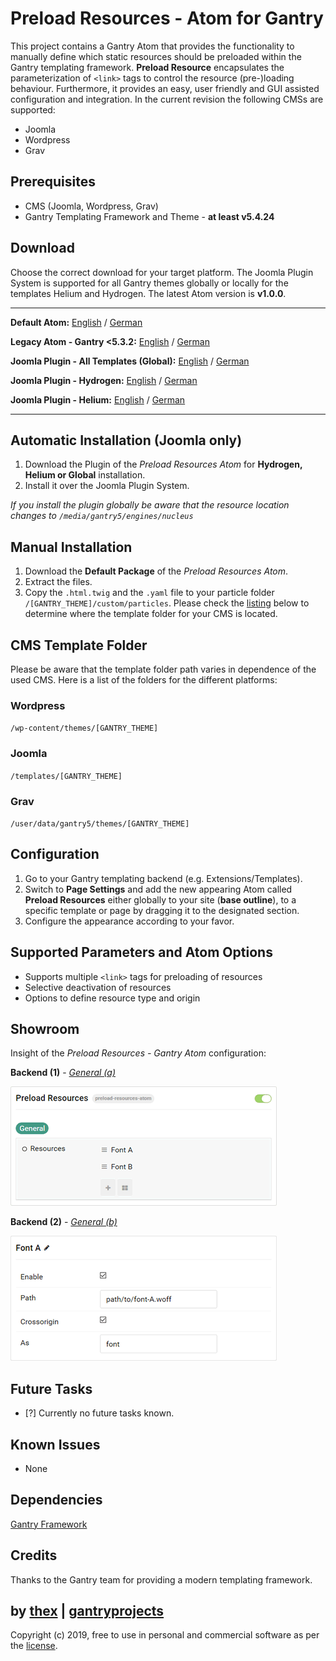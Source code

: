 # Preload Resources - Atom for Gantry
This project contains a Gantry Atom that provides the functionality to manually define which static resources should be preloaded within the Gantry templating framework. **Preload Resource** encapsulates the parameterization of `<link>` tags to control the resource (pre-)loading behaviour. Furthermore, it provides an easy, user friendly and GUI assisted configuration and integration. In the current revision the following CMSs are supported:
* Joomla
* Wordpress
* Grav

## Prerequisites
* CMS (Joomla, Wordpress, Grav)
* Gantry Templating Framework and Theme - **at least v5.4.24**

## Download
Choose the correct download for your target platform. The Joomla Plugin System is supported for all Gantry themes globally or locally for the templates Helium and Hydrogen. The latest Atom version is **v1.0.0**.
___
**Default Atom:**
[English](https://github.com/thexmanxyz/Preload-Resources-Gantry/releases/download/v1.0.0/pra.atom.only.EN.v1.0.0.zip) / [German](https://github.com/thexmanxyz/Preload-Resources-Gantry/releases/download/v1.0.0/pra.atom.only.DE.v1.0.0.zip)

**Legacy Atom - Gantry <5.3.2:**
[English](https://github.com/thexmanxyz/Preload-Resources-Gantry/releases/download/v1.0.0/pra.atom.only.legacy.EN.v1.0.0.zip) / [German](https://github.com/thexmanxyz/Preload-Resources-Gantry/releases/download/v1.0.0/pra.atom.only.legacy.DE.v1.0.0.zip)

**Joomla Plugin - All Templates (Global):**
[English](https://github.com/thexmanxyz/Preload-Resources-Gantry/releases/download/v1.0.0/pra.j3.global.EN.v1.0.0.zip) / [German](https://github.com/thexmanxyz/Preload-Resources-Gantry/releases/download/v1.0.0/pra.j3.global.DE.v1.0.0.zip)

**Joomla Plugin - Hydrogen:**
[English](https://github.com/thexmanxyz/Preload-Resources-Gantry/releases/download/v1.0.0/pra.j3.hydrogen.EN.v1.0.0.zip) / [German](https://github.com/thexmanxyz/Preload-Resources-Gantry/releases/download/v1.0.0/pra.j3.hydrogen.DE.v1.0.0.zip)

**Joomla Plugin - Helium:**
[English](https://github.com/thexmanxyz/Preload-Resources-Gantry/releases/download/v1.0.0/pra.j3.helium.EN.v1.0.0.zip) / [German](https://github.com/thexmanxyz/Preload-Resources-Gantry/releases/download/v1.0.0/pra.j3.helium.DE.v1.0.0.zip)
___

## Automatic Installation (Joomla only)
1. Download the Plugin of the *Preload Resources Atom* for **Hydrogen, Helium or Global** installation.
2. Install it over the Joomla Plugin System.

*If you install the plugin globally be aware that the resource location changes to `/media/gantry5/engines/nucleus`*

## Manual Installation
1. Download the **Default Package** of the *Preload Resources Atom*.
2. Extract the files.
3. Copy the `.html.twig` and the `.yaml` file to your particle folder `/[GANTRY_THEME]/custom/particles`. Please check the [listing](https://github.com/thexmanxyz/Preload-Resources-Gantry#cms-template-folder) below to determine where the template folder for your CMS is located.

## CMS Template Folder
Please be aware that the template folder path varies in dependence of the used CMS. Here is a list of the folders for the different platforms:

### Wordpress
`/wp-content/themes/[GANTRY_THEME]`

### Joomla
`/templates/[GANTRY_THEME]`

### Grav
`/user/data/gantry5/themes/[GANTRY_THEME]`

## Configuration
1. Go to your Gantry templating backend (e.g. Extensions/Templates).
2. Switch to **Page Settings** and add the new appearing Atom called **Preload Resources** either globally to your site (**base outline**), to a specific template or page by dragging it to the designated section.
3. Configure the appearance according to your favor.

## Supported Parameters and Atom Options
* Supports multiple `<link>` tags for preloading of resources
* Selective deactivation of resources
* Options to define resource type and origin 

## Showroom
Insight of the *Preload Resources - Gantry Atom* configuration:

**Backend (1)** - *[General (a)](/screenshots/backend_general_a.png)*

![1](/screenshots/backend_general_a.png)


**Backend (2)** - *[General (b)](/screenshots/backend_general_b.png)*

![2](/screenshots/backend_general_b.png)

## Future Tasks
- [?] Currently no future tasks known.

## Known Issues
* None

## Dependencies
[Gantry Framework](http://gantry.org/)

## Credits
Thanks to the Gantry team for providing a modern templating framework.

## by [thex](https://github.com/thexmanxyz) | [gantryprojects](https://gantryprojects.com)
Copyright (c) 2019, free to use in personal and commercial software as per the [license](/LICENSE.md).
